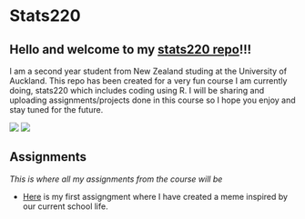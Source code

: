 # Stats220

## Hello and welcome to my [stats220 repo](https://github.com/Jerryj3083/stats220)!!!

I am a second year student from New Zealand studing at the University of Auckland. This repo has been created for a very fun course I am currently doing, stats220 which includes coding using R. I will be sharing and uploading assignments/projects done in this course so I hope you enjoy and stay tuned for the future.

![](https://crisissupportsolutions.com/wp-content/uploads/2013/08/stats-pie-chart-bar-graph.jpg)
![](https://thumbnail.imgbin.com/14/5/4/imgbin-rstudio-data-analysis-logo-datacamp-inc-editorial-board-ASESL0t8FeLZfyjW4uU7iW4uM_t.jpg)

## Assignments
*This is where all my assignments from the course will be*

* [Here](https://jerryj3083.github.io/stats220/) is my first assigngment where I have created a meme inspired by our current school life.
